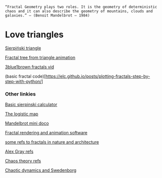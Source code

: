 ```“Fractal Geometry plays two roles. It is the geometry of deterministic chaos and it can also describe the geometry of mountains, clouds and galaxies.” – (Benoit Mandelbrot – 1984)```

# Love triangles

[Sierpiński triangle](https://en.wikipedia.org/wiki/Sierpi%C5%84ski_triangle)

[Fractal tree from triangle animation](https://en.wikipedia.org/wiki/Sierpi%C5%84ski_triangle#/media/File:Fractal_tree.gif)

[3blue1brown fractals vid](https://youtu.be/gB9n2gHsHN4)

(basic fractal code)[https://elc.github.io/posts/plotting-fractals-step-by-step-with-python/]


### Other linkies

[Basic sierpinski calculator](https://onlinemathtools.com/generate-sierpinski-sieve)

[The logistic map](https://youtu.be/ovJcsL7vyrk)

[Mandelbrot mini doco](https://www.youtube.com/watch?v=56gzV0od6DU)

[Fractal rendering and animation software](https://www.ultrafractal.com)

[some refs to fractals in nature and architecture](https://www.mdpi.com/2071-1050/13/2/823/htm)

[Alex Gray refs](https://orderinchoas.wordpress.com/tag/alex-grey/)

[Chaos theory refs](https://orderinchoas.wordpress.com/tag/chaos-theory/)

[Chaotic dynamics and Swedenborg](https://www.utpjournals.press/doi/pdf/10.3138/uram.17.3.184)
